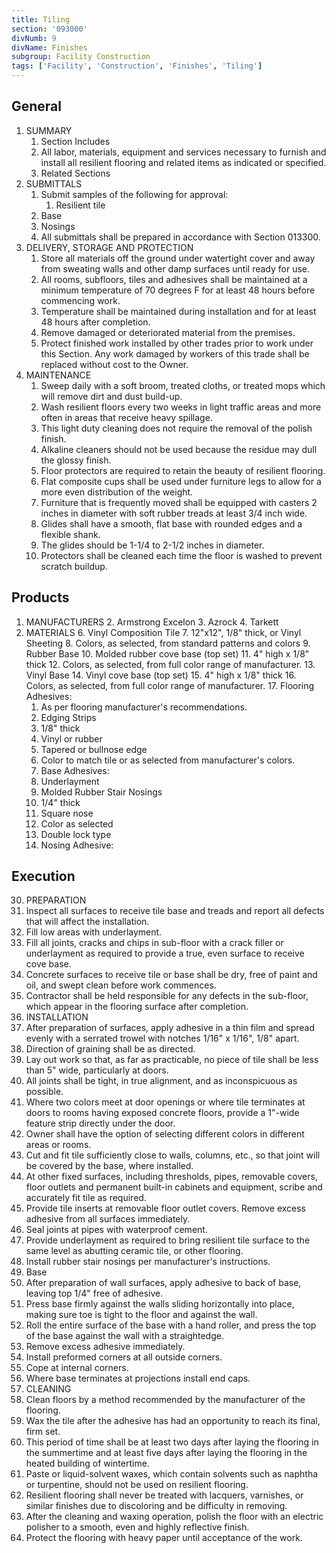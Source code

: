```yaml
---
title: Tiling
section: '093000'
divNumb: 9
divName: Finishes
subgroup: Facility Construction
tags: ['Facility', 'Construction', 'Finishes', 'Tiling']
---
```



## General

1. SUMMARY
   1. Section Includes
   1. All labor, materials, equipment and services necessary to furnish and install all resilient flooring and related items as indicated or specified.
   1. Related Sections
1. SUBMITTALS
   1. Submit samples of the following for approval:
      1. Resilient tile
   1. Base
   1. Nosings
   1. All submittals shall be prepared in accordance with Section 013300.
1. DELIVERY, STORAGE AND PROTECTION
   1. Store all materials off the ground under watertight cover and away from sweating walls and other damp surfaces until ready for use.
   1. All rooms, subfloors, tiles and adhesives shall be maintained at a minimum temperature of 70 degrees F for at least 48 hours before commencing work.
   1. Temperature shall be maintained during installation and for at least 48 hours after completion.
   1. Remove damaged or deteriorated material from the premises.
   1. Protect finished work installed by other trades prior to work under this Section. Any work damaged by workers of this trade shall be replaced without cost to the Owner.
1. MAINTENANCE
   1. Sweep daily with a soft broom, treated cloths, or treated mops which will remove dirt and dust build-up.
   1. Wash resilient floors every two weeks in light traffic areas and more often in areas that receive heavy spillage.
   1. This light duty cleaning does not require the removal of the polish finish.
   1. Alkaline cleaners should not be used because the residue may dull the glossy finish.
   1. Floor protectors are required to retain the beauty of resilient flooring.
   1. Flat composite cups shall be used under furniture legs to allow for a more even distribution of the weight.
   1. Furniture that is frequently moved shall be equipped with casters 2 inches in diameter with soft rubber treads at least 3/4 inch wide.
   1. Glides shall have a smooth, flat base with rounded edges and a flexible shank.
   1. The glides should be 1-1/4 to 2-1/2 inches in diameter.
   1. Protectors shall be cleaned each time the floor is washed to prevent scratch buildup.

## Products

1. MANUFACTURERS
   2. Armstrong Excelon
   3. Azrock
   4. Tarkett
5. MATERIALS
   6. Vinyl Composition Tile
   7. 12"x12", 1/8" thick, or Vinyl Sheeting
   8. Colors, as selected, from standard patterns and colors
   9. Rubber Base
   10. Molded rubber cove base (top set)
   11. 4" high x 1/8" thick
   12. Colors, as selected, from full color range of manufacturer.
   13. Vinyl Base
   14. Vinyl cove base (top set)
   15. 4" high x 1/8" thick
   16. Colors, as selected, from full color range of manufacturer.
   17. Flooring Adhesives:
      1. As per flooring manufacturer's recommendations.
   18. Edging Strips
   19. 1/8" thick
   20. Vinyl or rubber
   21. Tapered or bullnose edge
   22. Color to match tile or as selected from manufacturer's colors.
   23. Base Adhesives:
      2. Underlayment
   24. Molded Rubber Stair Nosings
   25. 1/4" thick
   26. Square nose
   27. Color as selected
   28. Double lock type
   29. Nosing Adhesive:
      
## Execution

30. PREPARATION
   31. Inspect all surfaces to receive tile base and treads and report all defects that will affect the installation.
   32. Fill low areas with underlayment.
   33. Fill all joints, cracks and chips in sub-floor with a crack filler or underlayment as required to provide a true, even surface to receive cove base.
   34. Concrete surfaces to receive tile or base shall be dry, free of paint and oil, and swept clean before work commences.
   35. Contractor shall be held responsible for any defects in the sub-floor, which appear in the flooring surface after completion.
36. INSTALLATION
   37. After preparation of surfaces, apply adhesive in a thin film and spread evenly with a serrated trowel with notches 1/16" x 1/16", 1/8" apart.
   38. Direction of graining shall be as directed.
   39. Lay out work so that, as far as practicable, no piece of tile shall be less than 5" wide, particularly at doors.
   40. All joints shall be tight, in true alignment, and as inconspicuous as possible.
   41. Where two colors meet at door openings or where tile terminates at doors to rooms having exposed concrete floors, provide a 1"-wide feature strip directly under the door.
   42. Owner shall have the option of selecting different colors in different areas or rooms.
   43. Cut and fit tile sufficiently close to walls, columns, etc., so that joint will be covered by the base, where installed.
   44. At other fixed surfaces, including thresholds, pipes, removable covers, floor outlets and permanent built-in cabinets and equipment, scribe and accurately fit tile as required.
   45. Provide tile inserts at removable floor outlet covers. Remove excess adhesive from all surfaces immediately.
   46. Seal joints at pipes with waterproof cement.
   47. Provide underlayment as required to bring resilient tile surface to the same level as abutting ceramic tile, or other flooring.
   48. Install rubber stair nosings per manufacturer's instructions.
   49. Base
   50. After preparation of wall surfaces, apply adhesive to back of base, leaving top 1/4" free of adhesive.
   51. Press base firmly against the walls sliding horizontally into place, making sure toe is tight to the floor and against the wall.
   52. Roll the entire surface of the base with a hand roller, and press the top of the base against the wall with a straightedge.
   53. Remove excess adhesive immediately.
   54. Install preformed corners at all outside corners.
   55. Cope at internal corners.
   56. Where base terminates at projections install end caps.
57. CLEANING
   58. Clean floors by a method recommended by the manufacturer of the flooring.
   59. Wax the tile after the adhesive has had an opportunity to reach its final, firm set.
   60. This period of time shall be at least two days after laying the flooring in the summertime and at least five days after laying the flooring in the heated building of wintertime.
   61. Paste or liquid-solvent waxes, which contain solvents such as naphtha or turpentine, should not be used on resilient flooring.
   62. Resilient flooring shall never be treated with lacquers, varnishes, or similar finishes due to discoloring and be difficulty in removing.
   63. After the cleaning and waxing operation, polish the floor with an electric polisher to a smooth, even and highly reflective finish.
   64. Protect the flooring with heavy paper until acceptance of the work.


